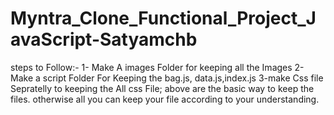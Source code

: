 # Myntra_Clone_Functional_Project_JavaScript-Satyamchb

steps to Follow:-
1- Make A images Folder for keeping all the Images
2- Make a script Folder For Keeping the bag.js, data.js,index.js
3-make Css file Sepratelly to keeping the All css File;
above are the basic way to keep the files. otherwise all you can keep your file according to your understanding.

